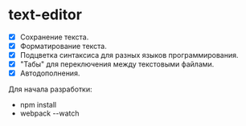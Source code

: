 # text-editor
- [x] Сохранение текста.
- [x] Форматирование текста.
- [x] Подцветка синтаксиса для разных языков программирования.
- [x] "Табы" для переключения между текстовыми файлами.
- [x] Автодополнения.

Для начала разработки:
- npm install
- webpack --watch
